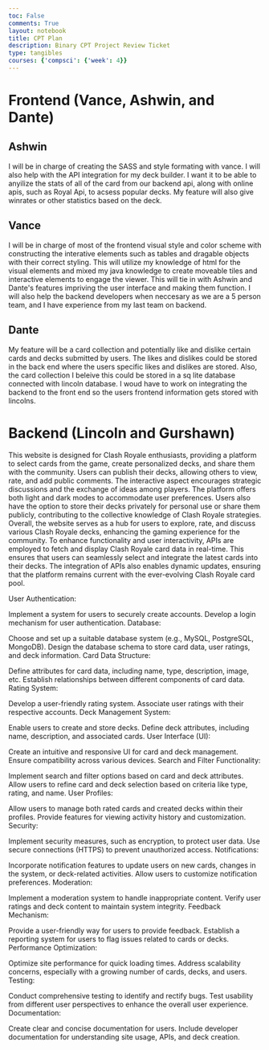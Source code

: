 ```yaml
---
toc: False
comments: True
layout: notebook
title: CPT Plan
description: Binary CPT Project Review Ticket
type: tangibles
courses: {'compsci': {'week': 4}}
---
```


# Frontend (Vance, Ashwin, and Dante)

## Ashwin
I will be in charge of creating the SASS and style formating with vance. I will also help with the API integration for my deck builder. I want it to be able to anyilize the stats of all of the card from our backend api, along with online apis, such as Royal Api, to acsess popular decks. My feature will also give winrates or other statistics based on the deck.

## Vance
I will be in charge of most of the frontend visual style and color scheme with constructing the interative elements such as tables and dragable objects with their correct styling. This will utilize my knowledge of html for the visual elements and mixed my java knowledge to create moveable tiles and interactive elements to engage the viewer. This will tie in with Ashwin and Dante's features impriving the user interface and making them function. I will also help the backend developers when neccesary as we are a 5 person team, and I have experience from my last team on backend. 

## Dante
My feature will be a card collection and potentially like and dislike certain cards and decks submitted by users. The likes and dislikes could be stored in the back end where the users specific likes and dislikes are stored. Also, the card collection I beleive this could be stored in a sq lite database connected with lincoln database. I woud have to work on integrating the backend to the front end so the users frontend information gets stored with lincolns.

# Backend (Lincoln and Gurshawn)

This website is designed for Clash Royale enthusiasts, providing a platform to select cards from the game, create personalized decks, and share them with the community. Users can publish their decks, allowing others to view, rate, and add public comments. The interactive aspect encourages strategic discussions and the exchange of ideas among players. The platform offers both light and dark modes to accommodate user preferences. Users also have the option to store their decks privately for personal use or share them publicly, contributing to the collective knowledge of Clash Royale strategies. Overall, the website serves as a hub for users to explore, rate, and discuss various Clash Royale decks, enhancing the gaming experience for the community. To enhance functionality and user interactivity, APIs are employed to fetch and display Clash Royale card data in real-time. This ensures that users can seamlessly select and integrate the latest cards into their decks. The integration of APIs also enables dynamic updates, ensuring that the platform remains current with the ever-evolving Clash Royale card pool.

User Authentication:

Implement a system for users to securely create accounts.
Develop a login mechanism for user authentication.
Database:

Choose and set up a suitable database system (e.g., MySQL, PostgreSQL, MongoDB).
Design the database schema to store card data, user ratings, and deck information.
Card Data Structure:

Define attributes for card data, including name, type, description, image, etc.
Establish relationships between different components of card data.
Rating System:

Develop a user-friendly rating system.
Associate user ratings with their respective accounts.
Deck Management System:

Enable users to create and store decks.
Define deck attributes, including name, description, and associated cards.
User Interface (UI):

Create an intuitive and responsive UI for card and deck management.
Ensure compatibility across various devices.
Search and Filter Functionality:

Implement search and filter options based on card and deck attributes.
Allow users to refine card and deck selection based on criteria like type, rating, and name.
User Profiles:

Allow users to manage both rated cards and created decks within their profiles.
Provide features for viewing activity history and customization.
Security:

Implement security measures, such as encryption, to protect user data.
Use secure connections (HTTPS) to prevent unauthorized access.
Notifications:

Incorporate notification features to update users on new cards, changes in the system, or deck-related activities.
Allow users to customize notification preferences.
Moderation:

Implement a moderation system to handle inappropriate content.
Verify user ratings and deck content to maintain system integrity.
Feedback Mechanism:

Provide a user-friendly way for users to provide feedback.
Establish a reporting system for users to flag issues related to cards or decks.
Performance Optimization:

Optimize site performance for quick loading times.
Address scalability concerns, especially with a growing number of cards, decks, and users.
Testing:

Conduct comprehensive testing to identify and rectify bugs.
Test usability from different user perspectives to enhance the overall user experience.
Documentation:

Create clear and concise documentation for users.
Include developer documentation for understanding site usage, APIs, and deck creation.

